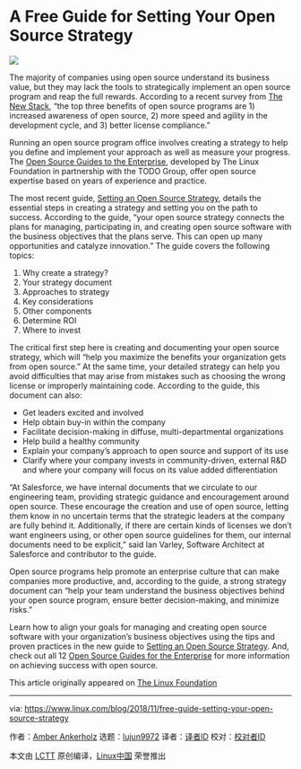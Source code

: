 A Free Guide for Setting Your Open Source Strategy
======

![](https://www.linux.com/sites/lcom/files/styles/rendered_file/public/os-strategy.jpg?itok=hSmtdJdK)

The majority of companies using open source understand its business value, but they may lack the tools to strategically implement an open source program and reap the full rewards. According to a recent survey from [The New Stack][1], “the top three benefits of open source programs are 1) increased awareness of open source, 2) more speed and agility in the development cycle, and 3) better license compliance.”

Running an open source program office involves creating a strategy to help you define and implement your approach as well as measure your progress. The [Open Source Guides to the Enterprise][2], developed by The Linux Foundation in partnership with the TODO Group, offer open source expertise based on years of experience and practice.

The most recent guide, [Setting an Open Source Strategy][3], details the essential steps in creating a strategy and setting you on the path to success. According to the guide, “your open source strategy connects the plans for managing, participating in, and creating open source software with the business objectives that the plans serve. This can open up many opportunities and catalyze innovation.” The guide covers the following topics:

  1. Why create a strategy?
  2. Your strategy document
  3. Approaches to strategy
  4. Key considerations
  5. Other components
  6. Determine ROI
  7. Where to invest



The critical first step here is creating and documenting your open source strategy, which will “help you maximize the benefits your organization gets from open source.” At the same time, your detailed strategy can help you avoid difficulties that may arise from mistakes such as choosing the wrong license or improperly maintaining code. According to the guide, this document can also:

  * Get leaders excited and involved
  * Help obtain buy-in within the company
  * Facilitate decision-making in diffuse, multi-departmental organizations
  * Help build a healthy community
  * Explain your company’s approach to open source and support of its use
  * Clarify where your company invests in community-driven, external R&D and where your company will focus on its value added differentiation



“At Salesforce, we have internal documents that we circulate to our engineering team, providing strategic guidance and encouragement around open source. These encourage the creation and use of open source, letting them know in no uncertain terms that the strategic leaders at the company are fully behind it. Additionally, if there are certain kinds of licenses we don’t want engineers using, or other open source guidelines for them, our internal documents need to be explicit,” said Ian Varley, Software Architect at Salesforce and contributor to the guide.

Open source programs help promote an enterprise culture that can make companies more productive, and, according to the guide, a strong strategy document can “help your team understand the business objectives behind your open source program, ensure better decision-making, and minimize risks.”

Learn how to align your goals for managing and creating open source software with your organization’s business objectives using the tips and proven practices in the new guide to [Setting an Open Source Strategy][3]. And, check out all 12 [Open Source Guides for the Enterprise][2] for more information on achieving success with open source.

This article originally appeared on [The Linux Foundation][4]

--------------------------------------------------------------------------------

via: https://www.linux.com/blog/2018/11/free-guide-setting-your-open-source-strategy

作者：[Amber Ankerholz][a]
选题：[lujun9972][b]
译者：[译者ID](https://github.com/译者ID)
校对：[校对者ID](https://github.com/校对者ID)

本文由 [LCTT](https://github.com/LCTT/TranslateProject) 原创编译，[Linux中国](https://linux.cn/) 荣誉推出

[a]: https://www.linux.com/users/aankerholz
[b]: https://github.com/lujun9972
[1]: https://thenewstack.io/open-source-culture-starts-with-programs-and-policies/
[2]: https://www.linuxfoundation.org/resources/open-source-guides/
[3]: https://www.linuxfoundation.org/resources/open-source-guides/setting-an-open-source-strategy/
[4]: https://www.linuxfoundation.org/blog/2018/11/a-free-guide-for-setting-your-open-source-strategy/
